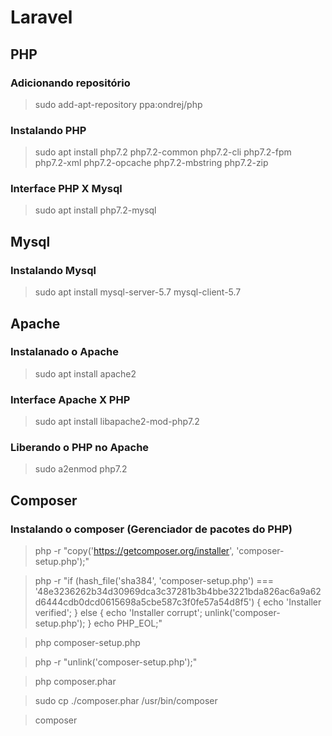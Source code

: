 # Laravel

## PHP

### Adicionando repositório
> sudo add-apt-repository ppa:ondrej/php

### Instalando PHP
> sudo apt install php7.2 php7.2-common php7.2-cli php7.2-fpm php7.2-xml php7.2-opcache php7.2-mbstring php7.2-zip
  
### Interface PHP X Mysql
> sudo apt install php7.2-mysql

## Mysql

### Instalando Mysql
> sudo apt install mysql-server-5.7 mysql-client-5.7 

## Apache

### Instalanado o Apache
> sudo apt install apache2

### Interface Apache X PHP
> sudo apt install libapache2-mod-php7.2 

### Liberando o PHP no Apache
> sudo a2enmod php7.2

## Composer

### Instalando o composer (Gerenciador de pacotes do PHP)
> php -r "copy('https://getcomposer.org/installer', 'composer-setup.php');"

>  php -r "if (hash_file('sha384', 'composer-setup.php') === '48e3236262b34d30969dca3c37281b3b4bbe3221bda826ac6a9a62d6444cdb0dcd0615698a5cbe587c3f0fe57a54d8f5') { echo 'Installer verified'; } else { echo 'Installer corrupt'; unlink('composer-setup.php'); } echo PHP_EOL;"

> php composer-setup.php

> php -r "unlink('composer-setup.php');"

> php composer.phar 

> sudo cp ./composer.phar /usr/bin/composer

> composer
  